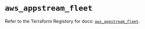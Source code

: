 # `aws_appstream_fleet`

Refer to the Terraform Registory for docs: [`aws_appstream_fleet`](https://registry.terraform.io/providers/hashicorp/aws/5.31.0/docs/resources/appstream_fleet).
